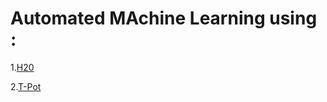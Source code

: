 # Automated MAchine Learning using : 

1.[H20](https://github.com/Sakshi09wal/H2o-Auto-ML-TPOT-Auto-ML/blob/main/H2o%20Auto%20ML.ipynb)

2.[T-Pot]()
